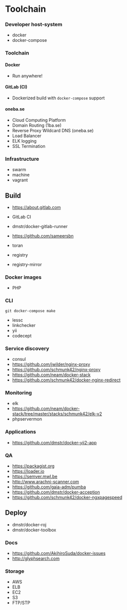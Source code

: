 # Toolchain

### Developer host-system

- docker
- docker-compose


### Toolchain

#### Docker

- Run anywhere!

#### GitLab (CI)

- Dockerized build with `docker-compose` support

#### oneba.se

- Cloud Computing Platform
- Domain Routing (1ba.se)
- Reverse Proxy Wildcard DNS (oneba.se)
- Load Balancer
- ELK logging
- SSL Termination





### Infrastructure

- swarm
- machine
- vagrant

## Build

- https://about.gitlab.com


- GitLab CI
 - dmstr/docker-gitlab-runner
- https://github.com/sameersbn
- toran
- registry
- registry-mirror

### Docker images

- PHP

### CLI

    git docker-compose make

- lessc
- linkchecker
- yii
- codecept

### Service discovery

- consul
- https://github.com/jwilder/nginx-proxy
- https://github.com/schmunk42/nginx-proxy
- https://github.com/neam/docker-stack
- https://github.com/schmunk42/docker-nginx-redirect

### Monitoring

- elk
 - https://github.com/neam/docker-stack/tree/master/stacks/schmunk42/elk-v2
- phpservermon

### Applications

- https://github.com/dmstr/docker-yii2-app

### QA

- https://packagist.org
- https://loader.io
- https://semver.mwl.be
- http://www.arachni-scanner.com
- https://github.com/gaia-adm/pumba
- https://github.com/dmstr/docker-acception
- https://github.com/schmunk42/docker-ngxpagespeed

## Deploy

- dmstr/docker-roj
 - dmstr/docker-toolbox

### Docs

- https://github.com/AkihiroSuda/docker-issues
- http://glyphsearch.com

### Storage

- AWS
 - ELB
 - EC2
 - S3
- FTP/STP